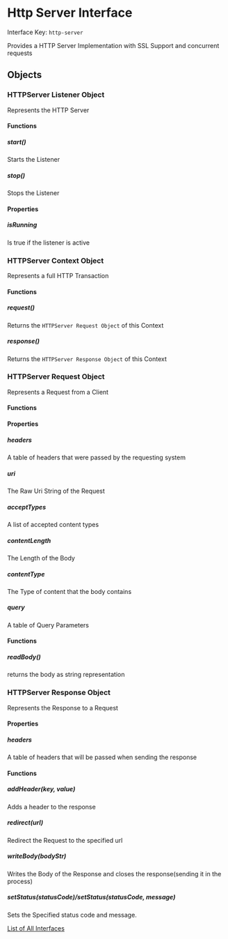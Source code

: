 # Http Server Interface

Interface Key: `http-server`

Provides a HTTP Server Implementation with SSL Support and concurrent requests

## Objects

### HTTPServer Listener Object
Represents the HTTP Server
#### Functions

##### start()
Starts the Listener

##### stop()
Stops the Listener

#### Properties

##### isRunning
Is true if the listener is active

### HTTPServer Context Object
Represents a full HTTP Transaction

#### Functions

##### request()
Returns the `HTTPServer Request Object` of this Context

##### response()
Returns the `HTTPServer Response Object` of this Context

### HTTPServer Request Object
Represents a Request from a Client

#### Functions

#### Properties

##### headers
A table of headers that were passed by the requesting system

##### uri
The Raw Uri String of the Request

##### acceptTypes
A list of accepted content types

##### contentLength
The Length of the Body

##### contentType
The Type of content that the body contains

##### query
A table of Query Parameters

#### Functions

##### readBody()
returns the body as string representation

### HTTPServer Response Object
Represents the Response to a Request

#### Properties

##### headers
A table of headers that will be passed when sending the response

#### Functions

##### addHeader(key, value)
Adds a header to the response

##### redirect(url)
Redirect the Request to the specified url

##### writeBody(bodyStr)
Writes the Body of the Response and closes the response(sending it in the process)

##### setStatus(statusCode)/setStatus(statusCode, message)
Sets the Specified status code and message.


[List of All Interfaces](./../Interfaces.md)